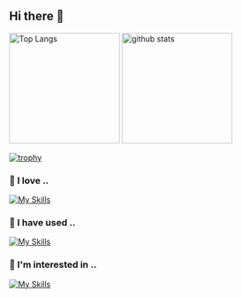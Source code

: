 ## Hi there 👋

<p align="left">
  <img alt="Top Langs" height="200px" src="https://github-readme-stats.vercel.app/api/top-langs/?username=chronoll&layout=donut&bg_color=30,e96443,904e95&title_color=ff&text_color=fff" />
  <img alt="github stats" height="200px" src="https://github-readme-stats.vercel.app/api?username=chronoll&bg_color=30,e96443,904e95&title_color=fff&text_color=fff&show_icons=true" />
</p>

[![trophy](https://github-profile-trophy.vercel.app/?username=chronoll&row=1$theme=dracula)](https://github.com/ryo-ma/github-profile-trophy)


### 🤍 I love ..  
[![My Skills](https://skillicons.dev/icons?i=cpp,php,laravel,py)](https://skillicons.dev)

### 🌱 I have used ..  

[![My Skills](https://skillicons.dev/icons?i=arduino,atom,aws,bash,c,css,docker,eclipse,emacs,fastapi,git,github,go,heroku,html,java,js,linux,mysql,nodejs,postgres,powershell,processing,react,sqlite,tailwind,ts,vim,visualstudio,vite,vscode)](https://skillicons.dev)

### 👀 I'm interested in ..  

[![My Skills](https://skillicons.dev/icons?i=nextjs)](https://skillicons.dev)  


<!--
**chronoll/chronoll** is a ✨ _special_ ✨ repository because its `README.md` (this file) appears on your GitHub profile.

Here are some ideas to get you started:

- 🔭 I’m currently working on ...
- 🌱 I’m currently learning ...
- 👯 I’m looking to collaborate on ...
- 🤔 I’m looking for help with ...
- 💬 Ask me about ...
- 📫 How to reach me: ...
- 😄 Pronouns: ...
- ⚡ Fun fact: ...
-->
